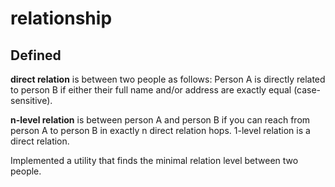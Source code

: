 # relationship

## Defined 

**direct relation** is between two people as follows: Person A is directly related to
person B if either their full name and/or address are exactly equal (case-sensitive).


**n-level relation** is between person A and person B if you can reach from person A
to person B in exactly n direct relation hops. 1-level relation is a direct relation.


Implemented a utility that finds the minimal relation level between two people.
